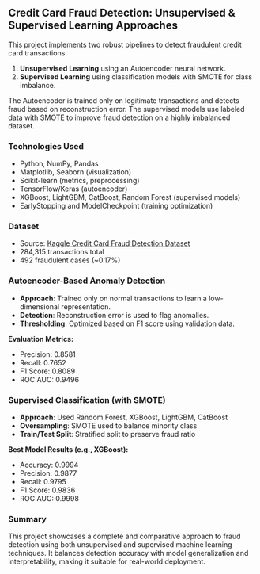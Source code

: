 ## Credit Card Fraud Detection: Unsupervised & Supervised Learning Approaches

This project implements two robust pipelines to detect fraudulent credit card transactions:

1. **Unsupervised Learning** using an Autoencoder neural network.
2. **Supervised Learning** using classification models with SMOTE for class imbalance.

The Autoencoder is trained only on legitimate transactions and detects fraud based on reconstruction error. The supervised models use labeled data with SMOTE to improve fraud detection on a highly imbalanced dataset.

### Technologies Used

- Python, NumPy, Pandas
- Matplotlib, Seaborn (visualization)
- Scikit-learn (metrics, preprocessing)
- TensorFlow/Keras (autoencoder)
- XGBoost, LightGBM, CatBoost, Random Forest (supervised models)
- EarlyStopping and ModelCheckpoint (training optimization)

### Dataset

- Source: [Kaggle Credit Card Fraud Detection Dataset](https://www.kaggle.com/datasets/mlg-ulb/creditcardfraud)
- 284,315 transactions total
- 492 fraudulent cases (~0.17%)

### Autoencoder-Based Anomaly Detection

- **Approach**: Trained only on normal transactions to learn a low-dimensional representation.
- **Detection**: Reconstruction error is used to flag anomalies.
- **Thresholding**: Optimized based on F1 score using validation data.

**Evaluation Metrics:**
- Precision: 0.8581
- Recall: 0.7652
- F1 Score: 0.8089
- ROC AUC: 0.9496

### Supervised Classification (with SMOTE)

- **Approach**: Used Random Forest, XGBoost, LightGBM, CatBoost
- **Oversampling**: SMOTE used to balance minority class
- **Train/Test Split**: Stratified split to preserve fraud ratio

**Best Model Results (e.g., XGBoost):**
- Accuracy: 0.9994
- Precision: 0.9877
- Recall: 0.9795
- F1 Score: 0.9836
- ROC AUC: 0.9998

### Summary

This project showcases a complete and comparative approach to fraud detection using both unsupervised and supervised machine learning techniques. It balances detection accuracy with model generalization and interpretability, making it suitable for real-world deployment.
